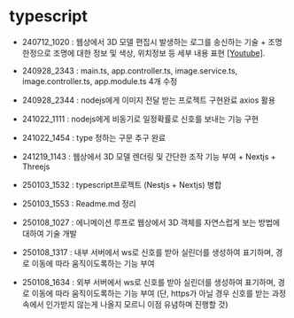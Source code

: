 # typescript

- 240712_1020 : 웹상에서 3D 모델 편집시 발생하는 로그를 송신하는 기술 + 조명한정으로 조명에 대한 정보 및 색상, 위치정보 등 세부 내용 표현 [[Youtube]](https://www.youtube.com/watch?v=VWLwoarq4O8&t=54s).

- 240928_2343 : main.ts, app.controller.ts, image.service.ts, image.controller.ts, app.module.ts 4개 수정

- 240928_2344 : nodejs에게 이미지 전달 받는 프로젝트 구현완료 axios 활용

- 241022_1111 : nodejs에게 비동기로 일정확률로 신호를 보내는 기능 구현

- 241022_1454 : type 정하는 구문 추구 완료

- 241219_1143 : 웹상에서 3D 모델 렌더링 및 간단한 조작 기능 부여 + Nextjs + Threejs

- 250103_1532 : typescript프로젝트 (Nestjs + Nextjs) 병합

- 250103_1553 : Readme.md 정리

- 250108_1027 : 에니메이션 루프로 웹상에서 3D 객체를 자연스럽게 보는 방법에 대하여 기술 개발

- 250108_1317 : 내부 서버에서 ws로 신호를 받아 실린더를 생성하여 표기하며, 경로 이동에 따라 움직이도록하는 기능 부여

- 250108_1634 : 외부 서버에서 ws로 신호를 받아 실린더를 생성하여 표기하며, 경로 이동에 따라 움직이도록하는 기능 부여 (단, https가 아닐 경우 신호를 받는 과정속에서 인가받지 않는게 나올지 모르니 이점 유념하며 진행할 것)